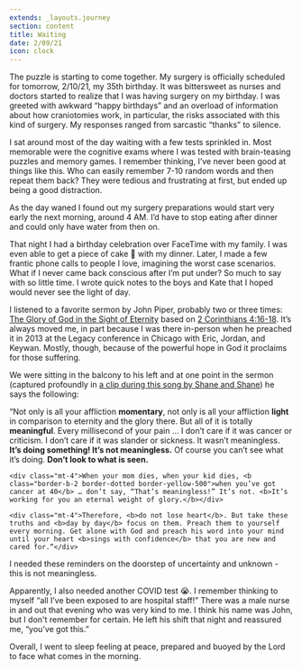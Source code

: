 ```yaml
---
extends: _layouts.journey
section: content
title: Waiting
date: 2/09/21
icon: clock
---
```

The puzzle is starting to come together. My surgery is officially scheduled for tomorrow, 2/10/21, my 35th birthday. It was bittersweet as nurses and doctors started to realize that I was having surgery on my birthday. I was greeted with awkward “happy birthdays” and an overload of information about how craniotomies work, in particular, the risks associated with this kind of surgery. My responses ranged from sarcastic “thanks” to silence.

I sat around most of the day waiting with a few tests sprinkled in. Most memorable were the cognitive exams where I was tested with brain-teasing puzzles and memory games. I remember thinking, I’ve never been good at things like this. Who can easily remember 7-10 random words and then repeat them back? They were tedious and frustrating at first, but ended up being a good distraction.

As the day waned I found out my surgery preparations would start very early the next morning, around 4 AM. I’d have to stop eating after dinner and could only have water from then on.

That night I had a birthday celebration over FaceTime with my family. I was even able to get a piece of cake 🎂 with my dinner. Later, I made a few frantic phone calls to people I love, imagining the worst case scenarios. What if I never came back conscious after I’m put under? So much to say with so little time. I wrote quick notes to the boys and Kate that I hoped would never see the light of day.

I listened to a favorite sermon by John Piper, probably two or three times: <a class="text-yellow-500" href="https://www.desiringgod.org/messages/the-glory-of-god-in-the-sight-of-eternity">The Glory of God in the Sight of Eternity</a> based on <a class="text-yellow-500" href="https://www.biblegateway.com/passage/?search=2%20Corinthians%204%3A16-18&amp;version=ESV">2 Corinthians 4:16-18</a>. It’s always moved me, in part because I was there in-person when he preached it in 2013 at the Legacy conference in Chicago with Eric, Jordan, and Keywan. Mostly, though, because of the powerful hope in God it proclaims for those suffering.

We were sitting in the balcony to his left and at one point in the sermon (captured profoundly in <a class="text-yellow-500" href="https://youtu.be/qyUPz6_TciY?t=203">a clip during this song by Shane and Shane</a>) he says the following:

<x-blockquote class="font-mono" cite="https://youtu.be/qyUPz6_TciY?t=203" caption="John Piper">
    <div>“Not only is all your affliction <b>momentary</b>, not only is all your affliction <b>light</b> in comparison to eternity and the glory there. But all of it is totally <b>meaningful</b>. Every millisecond of your pain … I don’t care if it was cancer or criticism. I don’t care if it was slander or sickness. It wasn’t meaningless. <b>It’s doing something! It’s not meaningless.</b> Of course you can’t see what it’s doing. <b>Don’t look to what is seen.</b></div>

    <div class="mt-4">When your mom dies, when your kid dies, <b class="border-b-2 border-dotted border-yellow-500">when you’ve got cancer at 40</b> … don’t say, “That’s meaningless!” It’s not. <b>It’s working for you an eternal weight of glory.</b></div>

    <div class="mt-4">Therefore, <b>do not lose heart</b>. But take these truths and <b>day by day</b> focus on them. Preach them to yourself every morning. Get alone with God and preach his word into your mind until your heart <b>sings with confidence</b> that you are new and cared for.“</div>
</x-blockquote>

I needed these reminders on the doorstep of uncertainty and unknown - this is not meaningless.

Apparently, I also needed another COVID test 😭. I remember thinking to myself “all I’ve been exposed to are hospital staff!” There was a male nurse in and out that evening who was very kind to me. I think his name was John, but I don't remember for certain. He left his shift that night and reassured me, “you’ve got this.”

Overall, I went to sleep feeling at peace, prepared and buoyed by the Lord to face what comes in the morning.
